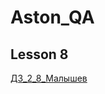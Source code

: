 ﻿# Aston_QA
## Lesson 8
[ДЗ_2_8_Малышев]([https://github.com/eXTrimeXT/Aston_QA/blob/lesson_1/src/Lesson_1.java](https://github.com/eXTrimeXT/Aston_QA/blob/lesson_8_postman/%D0%94%D0%97_2_8_%D0%9C%D0%B0%D0%BB%D1%8B%D1%88%D0%B5%D0%B2.json))
